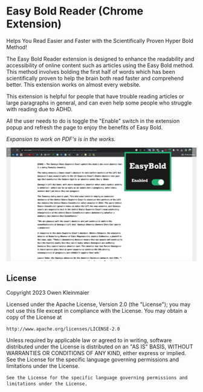 # Easy Bold Reader (Chrome Extension)

Helps You Read Easier and Faster with the Scientifically Proven Hyper Bold Method!

The Easy Bold Reader extension is designed to enhance the readability and accessibility of online content such as articles using the Easy Bold method. This method involves bolding the first half of words which has been scientifically proven to help the brain both read faster and comprehend better. This extension works on almost every website.

This extension is helpful for people that have trouble reading articles or large paragraphs in general, and can even help some people who struggle with reading due to ADHD.

All the user needs to do is toggle the "Enable" switch in the extension popup and refresh the page to enjoy the benefits of Easy Bold.

*Expansion to work on PDF's is in the works.*
      
<img src='EasyBoldPicture.png' title='Picture of Extenstion' />


## License

Copyright 2023 Owen Kleinmaier

Licensed under the Apache License, Version 2.0 (the "License");
you may not use this file except in compliance with the License.
You may obtain a copy of the License at

    http://www.apache.org/licenses/LICENSE-2.0

Unless required by applicable law or agreed to in writing, software
distributed under the License is distributed on an "AS IS" BASIS,
WITHOUT WARRANTIES OR CONDITIONS OF ANY KIND, either express or implied.
See the License for the specific language governing permissions and
limitations under the License.


    See the License for the specific language governing permissions and
    limitations under the License.
